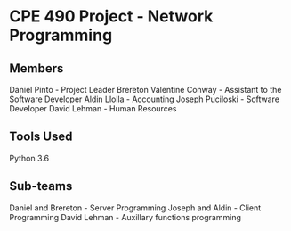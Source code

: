 # CPE 490 Project - Network Programming 


## Members
Daniel Pinto - Project Leader
Brereton Valentine Conway - Assistant to the Software Developer
Aldin Llolla - Accounting
Joseph Puciloski - Software Developer
David Lehman - Human Resources

## Tools Used
Python 3.6

## Sub-teams
Daniel and Brereton - Server Programming
Joseph and Aldin - Client Programming
David Lehman - Auxillary functions programming
